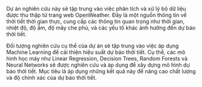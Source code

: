 
Dự án nghiên cứu này sẽ tập trung vào việc phân tích và xử lý bộ dữ liệu được thu thập từ trang web OpenWeather. Đây là một nguồn thông tin về thời tiết thời gian thực, cung cấp các thông tin quan trọng như thời gian, nhiệt độ, độ ẩm, độ mây che phủ, và các yếu tố khác ảnh hưởng đến dự báo thời tiết.


Đối tượng nghiên cứu cụ thể của dự án sẽ tập trung vào việc áp dụng Machine Learning để cải thiện hiệu suất dự báo thời tiết. Cụ thể, các mô hình học máy như Linear Regression, Decision Trees, Random Forests và Neural Networks sẽ được nghiên cứu và áp dụng để xây dựng mô hình dự báo thời tiết. Mục tiêu là áp dụng những kết quả này để nâng cao chất lượng và độ chính xác của dự báo thời tiết.
